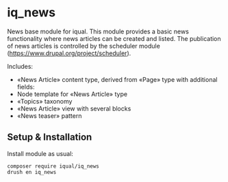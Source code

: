 # iq_news

News base module for iqual.
This module provides a basic news functionality where news articles can be created and listed. The publication of news articles is controlled by the scheduler module (https://www.drupal.org/project/scheduler).

Includes:
- «News Article» content type, derived from «Page» type with additional fields:
- Node template for «News Article» type
- «Topics» taxonomy
- «News Article» view with several blocks
- «News teaser» pattern

## Setup & Installation

Install module as usual:

    composer require iqual/iq_news
    drush en iq_news
